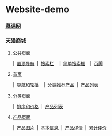 # Website-demo

### [慕课网](https://wenhuiyang-luck.github.io/Website-demo/慕课网/index.html)


### 天猫商城

1. [公共页面](https://wenhuiyang-luck.github.io/Website-demo/天猫/1-公共页面/1-公共页面.html)

   |	&nbsp;[置顶导航](https://wenhuiyang-luck.github.io/Website-demo/天猫/1-公共页面/1-公共页面_置顶导航.html)	&nbsp;|	&nbsp;[搜索栏](https://wenhuiyang-luck.github.io/Website-demo/天猫/1-公共页面/1-公共页面_搜索框.html)   &nbsp;|	&nbsp;[简单搜索框](https://wenhuiyang-luck.github.io/Website-demo/天猫/1-公共页面/1-公共页面_简单搜索栏.html)   &nbsp;|	&nbsp;[页脚](https://wenhuiyang-luck.github.io/Website-demo/天猫/1-公共页面/1-公共页面_页脚.html)

2. [首页](https://wenhuiyang-luck.github.io/Website-demo/天猫/2-首页/2-首页.html)

   |	&nbsp;[导航和轮播](https://wenhuiyang-luck.github.io/Website-demo/天猫/2-首页/2-首页_导航和轮播.html)   &nbsp;|	&nbsp;[分类推荐产品](https://wenhuiyang-luck.github.io/Website-demo/天猫/2-首页/2-首页_分类和推荐产品.html)    &nbsp;|	&nbsp;[产品列表](https://wenhuiyang-luck.github.io/Website-demo/天猫/2-首页/2-首页_产品列表.html)
   
3. [分类页面](https://wenhuiyang-luck.github.io/Website-demo/天猫/3-分类页面/3-分类页面.html)
   
   |	&nbsp;[排序和价格](https://wenhuiyang-luck.github.io/Website-demo/天猫/3-分类页面/3-分类页面_排序和价格.html) 	&nbsp;|	&nbsp;[产品列表](https://wenhuiyang-luck.github.io/Website-demo/天猫/3-分类页面/3-分类页面_产品列表.html) 
   
4. [产品页面](https://wenhuiyang-luck.github.io/Website-demo/天猫/4-产品页面/4-产品页面.html)

   |	&nbsp;[产品图片](https://wenhuiyang-luck.github.io/Website-demo/天猫/4-产品页面/4-产品页面_产品图片.html)	 &nbsp;|	&nbsp;[基本信息](https://wenhuiyang-luck.github.io/Website-demo/天猫/4-产品页面/4-产品页面_基本信息.html)   &nbsp;|	&nbsp;[产品详情](https://wenhuiyang-luck.github.io/Website-demo/天猫/4-产品页面/4-产品页面_产品详情.html)   &nbsp;|	&nbsp;[累计评价](https://wenhuiyang-luck.github.io/Website-demo/天猫/4-产品页面/4-产品页面_累计评价.html)
